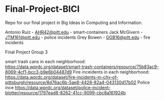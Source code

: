 # Final-Project-BICI
Repo for our final project in Big Ideas in Computing and Information. 


Antonio Ruiz - AHR42@pitt.edu - smart-containers
Jack McGivern - JTM161@pitt.edu - police incidents
Grey Bowen - GGB16@pitt.edu - fire incidents

Final Project Group 3

smart trash cans in each neighborhood:
https://data.wprdc.org/dataset/smart-trash-containers/resource/75b83ac9-8069-4cf1-bcc3-b9e6b04487d9
Fire inceidents in each neighborhood:
https://data.wprdc.org/dataset/fire-incidents-in-city-of-pittsburgh/resource/8d76ac6b-5ae8-4428-82a4-043130d17b02
Police ince
https://data.wprdc.org/dataset/police-incident-blotter/resource/1797ead8-8262-41cc-9099-cbc8a161924b